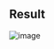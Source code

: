 ## Result

![image](https://user-images.githubusercontent.com/69515694/138300812-bbd17bbd-1fed-4062-a63d-e72b794e899b.png)

